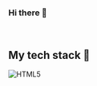 ### Hi there 👋

<br />
<h2> My tech stack 🔧 </h2>

![HTML5](https://img.sheilds.io/badge/-HTML5-F052032?style=for-the-badge&logo=html5&logoColor=ffffff)
<!--
**hooneyg/hooneyg** is a ✨ _special_ ✨ repository because its `README.md` (this file) appears on your GitHub profile.

Here are some ideas to get you started:

- 🔭 I’m currently working on ...
- 🌱 I’m currently learning ...
- 👯 I’m looking to collaborate on ...
- 🤔 I’m looking for help with ...
- 💬 Ask me about ...
- 📫 How to reach me: ...
- 😄 Pronouns: ...
- ⚡ Fun fact: ...
-->
